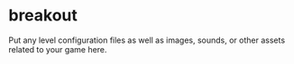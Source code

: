 # breakout

Put any level configuration files as well as images, sounds, or other assets related to your game here.
